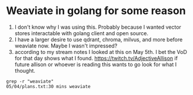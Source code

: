 # Weaviate in golang for some reason

1. I don't know why I was using this. Probably because I wanted vector stores interactable with golang client and open source. 
2. I have a larger desire to use qdrant, chroma, milvus, and more before weaviate now. Maybe I wasn't impressed?
3. according to my stream notes I looked at this on May 5th. I bet the VoD for that day shows what I found. https://twitch.tv/AdjectiveAllison if future allison or whoever is reading this wants to go look for what I thought.

```
grep -r "weaviate"
05/04/plans.txt:30 mins weaviate
```